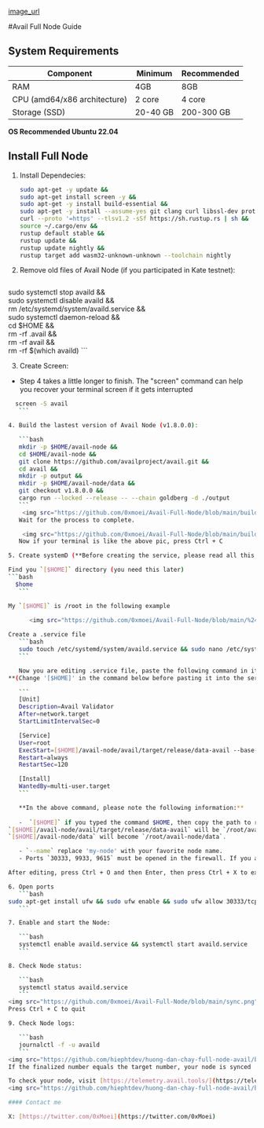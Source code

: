 [image_url](https://github.com/0xmoei/Avail-Full-Node/blob/main/sync.png)

#Avail Full Node Guide
## System Requirements
| Component | Minimum | Recommended |
|-----------|---------|-------------|
| RAM | 4GB | 8GB |
| CPU (amd64/x86 architecture) | 2 core | 	4 core |
| Storage (SSD) | 20-40 GB | 200-300 GB |
**OS Recommended Ubuntu 22.04**

## Install Full Node

1. Install Dependecies:

    ```bash
    sudo apt-get -y update &&
    sudo apt-get install screen -y &&
    sudo apt-get -y install build-essential &&
    sudo apt-get -y install --assume-yes git clang curl libssl-dev protobuf-compiler && 
    curl --proto '=https' --tlsv1.2 -sSf https://sh.rustup.rs | sh &&
    source ~/.cargo/env &&
    rustup default stable &&
    rustup update &&
    rustup update nightly && 
    rustup target add wasm32-unknown-unknown --toolchain nightly
    ```
    
2. Remove old files of Avail Node (if you participated in Kate testnet):

    ```bash
sudo systemctl stop availd && \
sudo systemctl disable availd && \
rm /etc/systemd/system/availd.service && \
sudo systemctl daemon-reload && \
cd $HOME && \
rm -rf .avail && \
rm -rf avail && \
rm -rf $(which availd)
    ```
    
3. Create Screen:
* Step 4 takes a little longer to finish. The "screen" command can help you recover your terminal screen if it gets interrupted

 ```bash
   screen -S avail
    ```

4. Build the lastest version of Avail Node (v1.8.0.0):

    ```bash
    mkdir -p $HOME/avail-node &&
    cd $HOME/avail-node &&
    git clone https://github.com/availproject/avail.git &&
    cd avail &&
    mkdir -p output &&
    mkdir -p $HOME/avail-node/data &&
    git checkout v1.8.0.0 &&
    cargo run --locked --release -- --chain goldberg -d ./output
    ```
     <img src="https://github.com/0xmoei/Avail-Full-Node/blob/main/build1.png">
    Wait for the process to complete.

     <img src="https://github.com/0xmoei/Avail-Full-Node/blob/main/build2.png">
    Now if your terminal is like the above pic, press Ctrl + C 

5. Create systemD (**Before creating the service, please read all this step notes, then proceed with the command**)

Find you `[$HOME]` directory (you need this later)
 ```bash
   $home
    ```

My `[$HOME]` is /root in the following example
  
       <img src="https://github.com/0xmoei/Avail-Full-Node/blob/main/%24home.png">

Create a .service file
    ```bash
    sudo touch /etc/systemd/system/availd.service && sudo nano /etc/systemd/system/availd.service
    ```

    Now you are editing .service file, paste the following command in it
**(Change '[$HOME]' in the command below before pasting it into the service. Please read more below)**:

    ```
    [Unit] 
    Description=Avail Validator
    After=network.target
    StartLimitIntervalSec=0

    [Service] 
    User=root 
    ExecStart=[$HOME]/avail-node/avail/target/release/data-avail --base-path [$HOME]/avail-node/data --chain goldberg --port 30333  --rpc-cors=all --rpc-external --rpc-methods=unsafe --rpc-port 9933 --prometheus-port 9615  --validator --name "my-node"
    Restart=always 
    RestartSec=120

    [Install] 
    WantedBy=multi-user.target
    ```

    **In the above command, please note the following information:**
   
    -  `[$HOME]` if you typed the command $HOME, then copy the path to replace in `[$HOME]` above as shown in the example above. Replace `[$HOME]` with `/root`
`[$HOME]/avail-node/avail/target/release/data-avail` will be `/root/avail-node/avail/target/release/data-avail`
`[$HOME]/avail-node/data` will become `/root/avail-node/data`.
 
    - `--name` replace 'my-node' with your favorite node name.
    - Ports `30333, 9933, 9615` must be opened in the firewall. If you are using a VPS, configure it to allow TCP/UDP connections through these ports. If you're using a VPS, please make sure the port is open from the provider's side.

After editing, press Ctrl + O and then Enter, then press Ctrl + X to exit.

6. Open ports
    ```bash
sudo apt-get install ufw && sudo ufw enable && sudo ufw allow 30333/tcp && sudo ufw allow 9933/tcp && sudo ufw allow 9615/tcp
    ```

7. Enable and start the Node:

    ```bash
    systemctl enable availd.service && systemctl start availd.service
    ```

8. Check Node status:

    ```bash
    systemctl status availd.service
    ```
<img src="https://github.com/0xmoei/Avail-Full-Node/blob/main/sync.png">
Press Ctrl + C to quit

9. Check Node logs:

    ```bash
    journalctl -f -u availd
    ```
<img src="https://github.com/hiephtdev/huong-dan-chay-full-node-avail/blob/main/service-status.png">
If the finalized number equals the target number, your node is synced

To check your node, visit [https://telemetry.avail.tools/](https://telemetry.avail.tools/). Your node will be displayed after the synchronization process is complete and the node starts running.
<img src="https://github.com/hiephtdev/huong-dan-chay-full-node-avail/blob/main/check-tool.png">

#### Contact me

X: [https://twitter.com/0xMoei](https://twitter.com/0xMoei)
